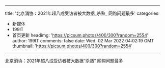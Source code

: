 
---
title: '北京消协：2021年超八成受访者被大数据_杀熟_ 网购问题最多'
categories: 
 - 新媒体
 - 199IT
 - 首页更新
headimg: 'https://picsum.photos/400/300?random=2554'
author: 199IT
comments: false
date: Wed, 02 Mar 2022 04:02:19 GMT
thumbnail: 'https://picsum.photos/400/300?random=2554'
---

<div>   
北京消协：2021年超八成受访者被大数据“杀熟” 网购问题最多  
</div>
            